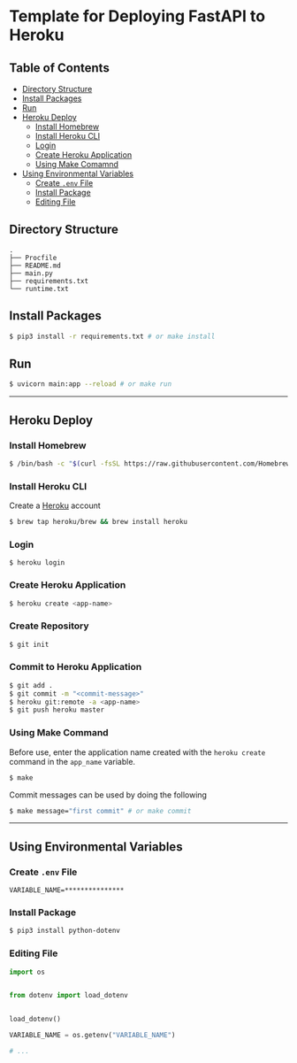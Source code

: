 # Template for Deploying FastAPI to Heroku

## Table of Contents

- [Directory Structure](https://github.com/ogty/fastapi-heroku-template#Directory-Structure)
- [Install Packages](https://github.com/ogty/fastapi-heroku-template#Install-Packages)
- [Run](https://github.com/ogty/fastapi-heroku-template#Run)
- [Heroku Deploy](https://github.com/ogty/fastapi-heroku-template#)
    - [Install Homebrew](https://github.com/ogty/fastapi-heroku-template#Install-Homebrew)
    - [Install Heroku CLI](https://github.com/ogty/fastapi-heroku-template#Install-Heroku-CLI)
    - [Login](https://github.com/ogty/fastapi-heroku-template#Login)
    - [Create Heroku Application](https://github.com/ogty/fastapi-heroku-template#Create-Heroku-Application)
    - [Using Make Comamnd](https://github.com/ogty/fastapi-heroku-template#Using-Make-Command)
- [Using Environmental Variables](https://github.com/ogty/fastapi-heroku-template#Using-Environmental-Variables)
    - [Create `.env` File](https://github.com/ogty/fastapi-heroku-template#Create-env-File)
    - [Install Package](https://github.com/ogty/fastapi-heroku-template#Install-Package)
    - [Editing File](https://github.com/ogty/fastapi-heroku-template#Editing-File)

## Directory Structure

```
.
├── Procfile
├── README.md
├── main.py
├── requirements.txt
└── runtime.txt
```

## Install Packages

```zsh
$ pip3 install -r requirements.txt # or make install
```

## Run

```zsh
$ uvicorn main:app --reload # or make run
```

---

## Heroku Deploy

### Install Homebrew

```zsh
$ /bin/bash -c "$(curl -fsSL https://raw.githubusercontent.com/Homebrew/install/HEAD/install.sh)"
```

### Install Heroku CLI

Create a [Heroku](https://www.heroku.com/) account

```zsh
$ brew tap heroku/brew && brew install heroku
```

### Login

```
$ heroku login
```

### Create Heroku Application

```zsh
$ heroku create <app-name>
```

### Create Repository

```zsh
$ git init
```

### Commit to Heroku Application

```zsh
$ git add .
$ git commit -m "<commit-message>"
$ heroku git:remote -a <app-name>
$ git push heroku master
```

### Using Make Command

Before use, enter the application name created with the `heroku create` command in the `app_name` variable.

```zsh
$ make
```

Commit messages can be used by doing the following

```zsh
$ make message="first commit" # or make commit
```

---

## Using Environmental Variables

### Create `.env` File

```.env
VARIABLE_NAME=***************
```

### Install Package

```zsh
$ pip3 install python-dotenv
```

### Editing File

```python
import os


from dotenv import load_dotenv


load_dotenv()

VARIABLE_NAME = os.getenv("VARIABLE_NAME")

# ...
```
